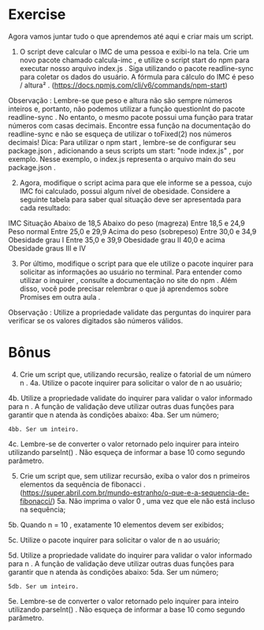 # Exercise
Agora vamos juntar tudo o que aprendemos até aqui e criar mais um script.

1. O script deve calcular o IMC de uma pessoa e exibi-lo na tela. Crie um novo pacote chamado calcula-imc , e utilize o script start do npm para executar nosso arquivo index.js . Siga utilizando o pacote readline-sync para coletar os dados do usuário. A fórmula para cálculo do IMC é peso / altura² .
(https://docs.npmjs.com/cli/v6/commands/npm-start)

Observação : Lembre-se que peso e altura não são sempre números inteiros e, portanto, não podemos utilizar a função questionInt do pacote readline-sync . No entanto, o mesmo pacote possui uma função para tratar números com casas decimais. Encontre essa função na documentação do readline-sync e não se esqueça de utilizar o toFixed(2) nos números decimais! Dica: Para utilizar o npm start , lembre-se de configurar seu package.json , adicionando a seus scripts um start: "node index.js" , por exemplo. Nesse exemplo, o index.js representa o arquivo main do seu package.json .

2. Agora, modifique o script acima para que ele informe se a pessoa, cujo IMC foi calculado, possui algum nível de obesidade. Considere a seguinte tabela para saber qual situação deve ser apresentada para cada resultado:

IMC	                 Situação
Abaixo de 18,5	     Abaixo do peso (magreza)
Entre 18,5 e 24,9    Peso normal
Entre 25,0 e 29,9	   Acima do peso (sobrepeso)
Entre 30,0 e 34,9	   Obesidade grau I
Entre 35,0 e 39,9	   Obesidade grau II
40,0 e acima	       Obesidade graus III e IV

3. Por último, modifique o script para que ele utilize o pacote inquirer para solicitar as informações ao usuário no terminal. Para entender como utilizar o inquirer , consulte a documentação no site do npm . Além disso, você pode precisar relembrar o que já aprendemos sobre Promises em outra aula .

Observação : Utilize a propriedade validate das perguntas do inquirer para verificar se os valores digitados são números válidos.

# Bônus
4. Crie um script que, utilizando recursão, realize o fatorial de um número n .
  4a. Utilize o pacote inquirer para solicitar o valor de n ao usuário;

  4b. Utilize a propriedade validate do inquirer para validar o valor informado para n . A função de validação deve utilizar outras duas funções para garantir que n atenda às condições abaixo:
    4ba. Ser um número;

    4bb. Ser um inteiro.

  4c. Lembre-se de converter o valor retornado pelo inquirer para inteiro utilizando parseInt() . Não esqueça de informar a base 10 como segundo parâmetro.

5. Crie um script que, sem utilizar recursão, exiba o valor dos n primeiros elementos da sequência de fibonacci .
(https://super.abril.com.br/mundo-estranho/o-que-e-a-sequencia-de-fibonacci/)
  5a. Não imprima o valor 0 , uma vez que ele não está incluso na sequência;

  5b. Quando n = 10 , exatamente 10 elementos devem ser exibidos;

  5c. Utilize o pacote inquirer para solicitar o valor de n ao usuário;

  5d. Utilize a propriedade validate do inquirer para validar o valor informado para n . A função de validação deve utilizar outras duas funções para garantir que n atenda às condições abaixo:
    5da. Ser um número;
    
    5db. Ser um inteiro.

  5e. Lembre-se de converter o valor retornado pelo inquirer para inteiro utilizando parseInt() . Não esqueça de informar a base 10 como segundo parâmetro.

